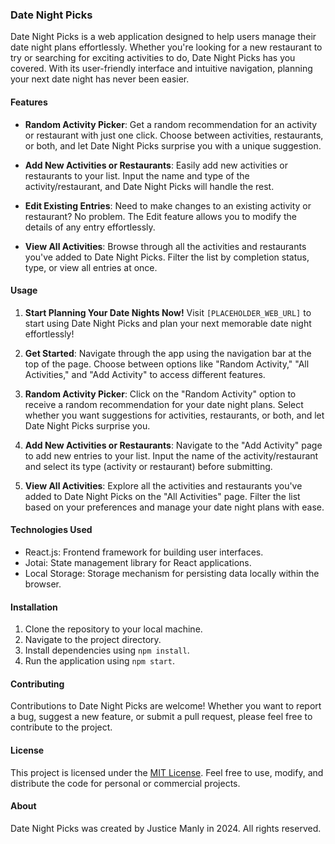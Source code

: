 ### Date Night Picks

Date Night Picks is a web application designed to help users manage their date night plans effortlessly. Whether you're looking for a new restaurant to try or searching for exciting activities to do, Date Night Picks has you covered. With its user-friendly interface and intuitive navigation, planning your next date night has never been easier.

#### Features

- **Random Activity Picker**: Get a random recommendation for an activity or restaurant with just one click. Choose between activities, restaurants, or both, and let Date Night Picks surprise you with a unique suggestion.

- **Add New Activities or Restaurants**: Easily add new activities or restaurants to your list. Input the name and type of the activity/restaurant, and Date Night Picks will handle the rest.

- **Edit Existing Entries**: Need to make changes to an existing activity or restaurant? No problem. The Edit feature allows you to modify the details of any entry effortlessly.

- **View All Activities**: Browse through all the activities and restaurants you've added to Date Night Picks. Filter the list by completion status, type, or view all entries at once.

#### Usage

1. **Start Planning Your Date Nights Now!** Visit `[PLACEHOLDER_WEB_URL]` to start using Date Night Picks and plan your next memorable date night effortlessly!

2. **Get Started**: Navigate through the app using the navigation bar at the top of the page. Choose between options like "Random Activity," "All Activities," and "Add Activity" to access different features.

3. **Random Activity Picker**: Click on the "Random Activity" option to receive a random recommendation for your date night plans. Select whether you want suggestions for activities, restaurants, or both, and let Date Night Picks surprise you.

4. **Add New Activities or Restaurants**: Navigate to the "Add Activity" page to add new entries to your list. Input the name of the activity/restaurant and select its type (activity or restaurant) before submitting.

5. **View All Activities**: Explore all the activities and restaurants you've added to Date Night Picks on the "All Activities" page. Filter the list based on your preferences and manage your date night plans with ease.

#### Technologies Used

- React.js: Frontend framework for building user interfaces.
- Jotai: State management library for React applications.
- Local Storage: Storage mechanism for persisting data locally within the browser.

#### Installation

1. Clone the repository to your local machine.
2. Navigate to the project directory.
3. Install dependencies using `npm install`.
4. Run the application using `npm start`.

#### Contributing

Contributions to Date Night Picks are welcome! Whether you want to report a bug, suggest a new feature, or submit a pull request, please feel free to contribute to the project.

#### License

This project is licensed under the [MIT License](LICENSE). Feel free to use, modify, and distribute the code for personal or commercial projects.

#### About

Date Night Picks was created by Justice Manly in 2024. All rights reserved.

